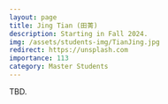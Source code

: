 ```yaml
---
layout: page
title: Jing Tian (田菁)
description: Starting in Fall 2024. 
img: /assets/students-img/TianJing.jpg
redirect: https://unsplash.com
importance: 113
category: Master Students
---
```


TBD.
